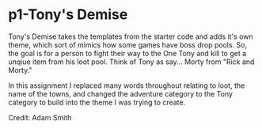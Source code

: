 # p1-Tony's Demise

Tony's Demise takes the templates from the starter code and adds it's own theme,
which sort of mimics how some games have boss drop pools. So, the goal is for
a person to fight their way to the One Tony and kill to get a unqiue item
from his loot pool. Think of Tony as say... Morty from "Rick and Morty."

In this assignment I replaced many words throughout relating to loot, the name of the towns, and
changed the adventure category to the Tony category to build into the theme I was trying to create.

Credit: Adam Smith
